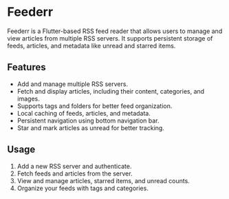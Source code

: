 # Feederr

Feederr is a Flutter-based RSS feed reader that allows users to manage and view articles from multiple RSS servers. It supports persistent storage of feeds, articles, and metadata like unread and starred items.

## Features

- Add and manage multiple RSS servers.
- Fetch and display articles, including their content, categories, and images.
- Supports tags and folders for better feed organization.
- Local caching of feeds, articles, and metadata.
- Persistent navigation using bottom navigation bar.
- Star and mark articles as unread for better tracking.

## Usage

1. Add a new RSS server and authenticate.
2. Fetch feeds and articles from the server.
3. View and manage articles, starred items, and unread counts.
4. Organize your feeds with tags and categories.